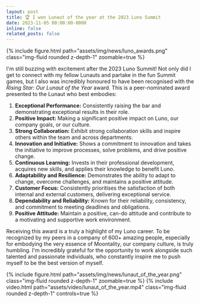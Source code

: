 ```yaml
---
layout: post
title: 🏆 I won Lunaut of the year at the 2023 Luno Summit
date: 2023-11-05 00:00:00-0000
inline: false
related_posts: false
---
```


{% include figure.html path="assets/img/news/luno_awards.png" class="img-fluid rounded z-depth-1" zoomable=true %}

I'm still buzzing with excitement after the 2023 Luno Summit! Not only did I get to connect with my fellow Lunauts and partake in the fun Summit games, but I also was incredibly honoured to have been recognised with the *Rising Star: Our Lunaut of the Year* award. This is a peer-nominated award presented to the Lunaut who best embodies:

1. **Exceptional Performance:** Consistently raising the bar and demonstrating exceptional results in their role.
2. **Positive Impact:** Making a significant positive impact on Luno, our company goals, or our culture.
3. **Strong Collaboration:** Exhibit strong collaboration skills and inspire others within the team and across departments.
4. **Innovation and Initiative:** Shows a commitment to innovation and takes the initiative to improve processes, solve problems, and drive positive change.
5. **Continuous Learning:** Invests in their professional development, acquires new skills, and applies their knowledge to benefit Luno.
6. **Adaptability and Resilience:** Demonstrates the ability to adapt to change, overcome challenges, and maintains a positive attitude.
7. **Customer Focus:** Consistently prioritises the satisfaction of both internal and external customers, delivering exceptional service.
8. **Dependability and Reliability:** Known for their reliability, consistency, and commitment to meeting deadlines and obligations.
9. **Positive Attitude:** Maintain a positive, can-do attitude and contribute to a motivating and supportive work environment.

Receiving this award is a truly a highlight of my Luno career. To be recognized by my peers in a company of 600+ amazing people, especially for embodying the very essence of Moontality, our company culture, is truly humbling. I'm incredibly grateful for the opportunity to work alongside such talented and passionate individuals, who constantly inspire me to push myself to be the best version of myself.

{% include figure.html path="assets/img/news/lunaut_of_the_year.png" class="img-fluid rounded z-depth-1" zoomable=true %}
{% include video.html path="assets/video/lunaut_of_the_year.mp4" class="img-fluid rounded z-depth-1" controls=true %}

